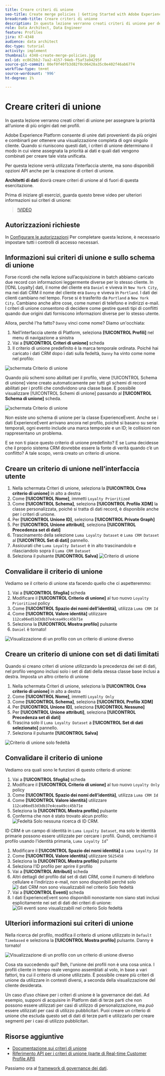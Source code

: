 ```yaml
---
title: Creare criteri di unione
seo-title: Create merge policies | Getting Started with Adobe Experience Platform for Data Architects and Data Engineers
breadcrumb-title: Creare criteri di unione
description: In questa lezione verranno creati criteri di unione per determinare il modo in cui i dati vengono uniti nei profili.
role: Data Architect, Data Engineer
feature: Profiles
jira: KT-4348
audience: data architect
doc-type: tutorial
activity: implement
thumbnail: 4348-create-merge-policies.jpg
exl-id: ec862bb2-7aa2-4157-94eb-f5af3a94295f
source-git-commit: 00ef0f40fb3d82f0c06428a35c0e402f46ab6774
workflow-type: tm+mt
source-wordcount: '996'
ht-degree: 1%

---
```


# Creare criteri di unione

<!--20 min-->

In questa lezione verranno creati criteri di unione per assegnare la priorità all’unione di più origini dati nei profili.

Adobe Experience Platform consente di unire dati provenienti da più origini e combinarli per ottenere una visualizzazione completa di ogni singolo cliente. Quando si riuniscono questi dati, i criteri di unione determinano il modo in cui viene assegnata la priorità ai dati e quali dati vengono combinati per creare tale vista unificata.

Per questa lezione verrà utilizzata l’interfaccia utente, ma sono disponibili opzioni API anche per la creazione di criteri di unione.

**Architetti di dati** dovrà creare criteri di unione al di fuori di questa esercitazione.

Prima di iniziare gli esercizi, guarda questo breve video per ulteriori informazioni sui criteri di unione:
>[!VIDEO](https://video.tv.adobe.com/v/330433?learn=on)

## Autorizzazioni richieste

In [Configurare le autorizzazioni](configure-permissions.md) Per completare questa lezione, è necessario impostare tutti i controlli di accesso necessari.

<!--* Permission items **[!UICONTROL Profile Management]** > **[!UICONTROL View Merge Policies]** and **[!UICONTROL Manage Merge Policies]**
* Permission item **[!UICONTROL Profile Management]** > **[!UICONTROL View Profiles]** and **[!UICONTROL Manage Profiles]**
* Permission item **[!UICONTROL Sandboxes]** > `Luma Tutorial`
* User-role access to the `Luma Tutorial Platform` product profile
-->

## Informazioni sui criteri di unione e sullo schema di unione

Forse ricordi che nella lezione sull’acquisizione in batch abbiamo caricato due record con informazioni leggermente diverse per lo stesso cliente. In [!DNL Loyalty] dati, il nome del cliente era `Daniel` e viveva in `New York City`, ma nei dati CRM il nome del cliente era `Danny` e viveva in `Portland`. I dati dei clienti cambiano nel tempo. Forse si è trasferito da `Portland` a `New York City`. Cambiano anche altre cose, come numeri di telefono e indirizzi e-mail. I criteri di unione consentono di decidere come gestire questi tipi di conflitti quando due origini dati forniscono informazioni diverse per lo stesso utente.

Allora, perché l&#39;ha fatto? `Danny` vinci come nome? Diamo un&#39;occhiata:

1. Nell’interfaccia utente di Platform, seleziona **[!UICONTROL Profili]** nel menu di navigazione a sinistra
1. Vai a **[!UICONTROL Criteri di unione]** scheda
1. Il criterio di unione predefinito è la marca temporale ordinata. Poiché hai caricato i dati CRM dopo i dati sulla fedeltà, `Danny` ha vinto come nome nel profilo:

![schermata Criterio di unione](assets/mergepolicies-default.png)

Quando più schemi sono abilitati per il profilo, viene [!UICONTROL Schema di unione] viene creato automaticamente per tutti gli schemi di record abilitati per i profili che condividono una classe base. È possibile visualizzare [!UICONTROL Schemi di unione] passando al **[!UICONTROL Schema di unione]** scheda.

![schermata Criterio di unione](assets/mergepolicies-unionSchema.png)

Non esiste uno schema di unione per la classe ExperienceEvent. Anche se i dati ExperienceEvent arrivano ancora nel profilo, poiché si basano su serie temporali, ogni evento include una marca temporale e un ID; le collisioni non rappresentano un problema.

E se non ti piace questo criterio di unione predefinito? E se Luma decidesse che il proprio sistema CRM dovrebbe essere la fonte di verità quando c’è un conflitto? A tale scopo, verrà creato un criterio di unione.

## Creare un criterio di unione nell’interfaccia utente

1. Nella schermata Criteri di unione, seleziona la **[!UICONTROL Crea criterio di unione]** in alto a destra
1. Come **[!UICONTROL Nome]**, immetti `Loyalty Prioritized`
1. Come **[!UICONTROL Schema]**, seleziona **[!UICONTROL Profilo XDM]** la classe personalizzata, poiché si tratta di dati record, è disponibile anche per i criteri di unione.
1. Per **[!UICONTROL Unione ID]**, seleziona **[!UICONTROL Private Graph]**
1. Per **[!UICONTROL Unione attributi]**, seleziona **[!UICONTROL Precedenza set di dati]**
1. Trascinamento della selezione `Luma Loyalty Dataset` e `Luma CRM Dataset` al **[!UICONTROL Set di dati]** pannello.
1. Assicurati che `Luma Loyalty Dataset` è in alto trascinandolo e rilasciandolo sopra il `Luma CRM Dataset`
1. Seleziona il pulsante **[!UICONTROL Salva]**
   <!--do i need to explain Private Graph? Is that GA?-->
   ![Criterio di unione](assets/mergepolicies-newPolicy.png)

## Convalidare il criterio di unione

Vediamo se il criterio di unione sta facendo quello che ci aspetteremmo:

1. Vai a **[!UICONTROL Sfoglia]** scheda
1. Modificare il **[!UICONTROL Criterio di unione]** al tuo nuovo `Loyalty Prioritized` policy
1. Come **[!UICONTROL Spazio dei nomi dell’identità]**, utilizza `Luma CRM Id`
1. Come **[!UICONTROL Valore identità]** utilizzare `112ca06ed53d3db37e4cea49cc45b71e`
1. Seleziona la **[!UICONTROL Mostra profilo]** pulsante
1. `Daniel` è tornato!

![Visualizzazione di un profilo con un criterio di unione diverso](assets/mergepolicies-lookupProfileWithMergePolicy.png)

## Creare un criterio di unione con set di dati limitati

Quando si creano criteri di unione utilizzando la precedenza dei set di dati, nel profilo vengono inclusi solo i set di dati della stessa classe base inclusi a destra. Imposta un altro criterio di unione

1. Nella schermata Criteri di unione, seleziona la **[!UICONTROL Crea criterio di unione]** in alto a destra
1. Come **[!UICONTROL Nome]**, immetti  `Loyalty Only`
1. Come **[!UICONTROL Schema]**, seleziona **[!UICONTROL Profilo XDM]**
1. Per **[!UICONTROL Unione ID]**, seleziona **[!UICONTROL Nessuno]**
1. Per **[!UICONTROL Unione attributi]**, seleziona **[!UICONTROL Precedenza set di dati]**
1. Trascina solo il `Luma Loyalty Dataset` a **[!UICONTROL Set di dati selezionato]** pannello.
1. Seleziona il pulsante **[!UICONTROL Salva]**

![Criterio di unione solo fedeltà](assets/mergepolicies-loyaltyOnly.png)

## Convalidare il criterio di unione

Vediamo ora quali sono le funzioni di questo criterio di unione:

1. Vai a **[!UICONTROL Sfoglia]** scheda
1. Modificare il **[!UICONTROL Criterio di unione]** al tuo nuovo `Loyalty Only` policy
1. Come **[!UICONTROL Spazio dei nomi dell’identità]**, utilizza `Luma CRM Id`
1. Come **[!UICONTROL Valore identità]** utilizzare `112ca06ed53d3db37e4cea49cc45b71e`
1. Seleziona la **[!UICONTROL Mostra profilo]** pulsante
1. Conferma che non è stato trovato alcun profilo:
   ![Fedeltà Solo nessuna ricerca di ID CRM.](assets/mergepolicies-loyaltyOnly-noCrmLookup.png)

ID CRM è un campo di identità in `Luma Loyalty Dataset`, ma solo le identità primarie possono essere utilizzate per cercare i profili. Quindi, cerchiamo il profilo usando l&#39;identità primaria, `Luma Loyalty Id`&quot;

1. Modificare il **[!UICONTROL Spazio dei nomi identità]** a `Luma Loyalty Id`
1. Come **[!UICONTROL Valore identità]** utilizzare `5625458`
1. Seleziona la **[!UICONTROL Mostra profilo]** pulsante
1. Seleziona l’ID profilo per aprire il profilo
1. Vai a **[!UICONTROL Attributi]** scheda
1. Altri dettagli del profilo dal set di dati CRM, come il numero di telefono cellulare e l’indirizzo e-mail, non sono disponibili perché solo
   ![I dati CRM non sono visualizzabili nel criterio Solo fedeltà](assets/mergepolicies-loyaltyOnly-attributes.png)
1. Vai a **[!UICONTROL Eventi]** scheda
1. I dati ExperienceEvent sono disponibili nonostante non siano stati inclusi esplicitamente nei set di dati dei criteri di unione:
   ![Gli eventi sono visualizzabili nel criterio Solo fedeltà](assets/mergepolicies-loyaltyOnly-events.png)

## Ulteriori informazioni sui criteri di unione

Nella ricerca del profilo, modifica il criterio di unione utilizzato in `Default Timebased` e seleziona la **[!UICONTROL Mostra profilo]** pulsante. Danny è tornato!

![Visualizzazione di un profilo con un criterio di unione diverso](assets/mergepolicies-backToDanny.png)

Cosa sta succedendo qui? Beh, l&#39;unione dei profili non è una cosa unica. I profili cliente in tempo reale vengono assemblati al volo, in base a vari fattori, tra cui il criterio di unione utilizzato. È possibile creare più criteri di unione da utilizzare in contesti diversi, a seconda della visualizzazione del cliente desiderata.

Un caso d’uso chiave per i criteri di unione è la governance dei dati. Ad esempio, supponi di acquisire in Platform dati di terze parti che non possono essere utilizzati per casi di utilizzo di personalizzazione, ma _può_ essere utilizzati per casi di utilizzo pubblicitari. Puoi creare un criterio di unione che escluda questo set di dati di terze parti e utilizzarlo per creare segmenti per i casi di utilizzo pubblicitari.

## Risorse aggiuntive

* [Documentazione sui criteri di unione](https://experienceleague.adobe.com/docs/experience-platform/profile/merge-policies/overview.html)
* [Riferimento API per i criteri di unione (parte di Real-time Customer Profile API)](https://www.adobe.io/experience-platform-apis/references/profile/#tag/Merge-policies)

Passiamo ora al [framework di governance dei dati](apply-data-governance-framework.md).

